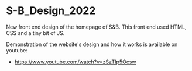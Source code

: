 # S-B_Design_2022
New front end design of the homepage of S&amp;B. This front end used HTML, CSS and a tiny bit of JS. 

Demonstration of the website's design and how it works is available on youtube:
- https://www.youtube.com/watch?v=zSzTIp5Ocsw
